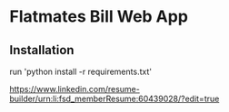 # Flatmates Bill Web App

## Installation

run 'python install -r requirements.txt'

https://www.linkedin.com/resume-builder/urn:li:fsd_memberResume:60439028/?edit=true
